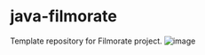 # java-filmorate
Template repository for Filmorate project.
![image](https://user-images.githubusercontent.com/97850194/191336024-a2f0b0c0-0605-403b-9591-792ab5538d65.png)
